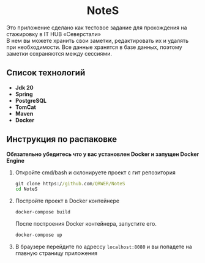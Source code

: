 <h1 style="text-align: center;">NoteS</h1>

Это приложение сделано как тестовое задание для прохождения на стажировку в IT HUB «Северстали»\
В нем вы можете хранить свои заметки, редактировать их и удалять при необходимости. Все данные хранятся в базе данных, поэтому заметки сохраняются между сессиями. 

## Список технологий
- **Jdk 20**
- **Spring**
- **PostgreSQL**
- **TomCat**
- **Maven**
- **Docker**

## Инструкция по распаковке

 __Обязательно убедитесь что у вас установлен Docker и запущен Docker Engine__

 1. Откройте cmd/bash и склонируете проект с гит репозитория
    ``` cmd 
    git clone https://github.com/QRWER/NoteS
    cd NoteS
 2. Постройте проект в Docker контейнере
    ``` cmd
    docker-compose build
    ```
    После построения Docker контейнера, запустите его.
    ``` cmd
    docker-compose up
    ```
 3. В браузере перейдите по адрессу ```localhost:8080``` и вы попадете на главную страницу приложения
